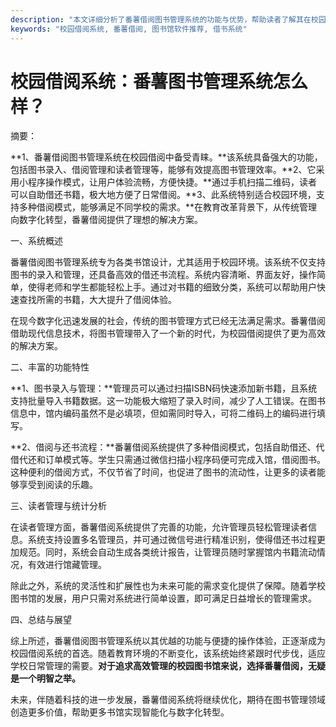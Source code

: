 ```yaml
---
description: "本文详细分析了番薯借阅图书管理系统的功能与优势，帮助读者了解其在校园借阅中的应用。"
keywords: "校园借阅系统, 番薯借阅, 图书馆软件推荐, 借书系统"
---
```

# 校园借阅系统：番薯图书管理系统怎么样？

摘要：

**1、番薯借阅图书管理系统在校园借阅中备受青睐。**该系统具备强大的功能，包括图书录入、借阅管理和读者管理等，能够有效提高图书管理效率。**2、它采用小程序操作模式，让用户体验流畅，方便快捷。**通过手机扫描二维码，读者可以自助借还书籍，极大地方便了日常借阅。**3、此系统特别适合校园环境，支持多种借阅模式，能够满足不同学校的需求。**在教育改革背景下，从传统管理向数字化转型，番薯借阅提供了理想的解决方案。

一、系统概述

番薯借阅图书管理系统专为各类书馆设计，尤其适用于校园环境。该系统不仅支持图书的录入和管理，还具备高效的借还书流程。系统内容清晰、界面友好，操作简单，使得老师和学生都能轻松上手。通过对书籍的细致分类，系统可以帮助用户快速查找所需的书籍，大大提升了借阅体验。

在现今数字化迅速发展的社会，传统的图书管理方式已经无法满足需求。番薯借阅借助现代信息技术，将图书管理带入了一个新的时代，为校园借阅提供了更为高效的解决方案。

二、丰富的功能特性

**1、图书录入与管理：**管理员可以通过扫描ISBN码快速添加新书籍，且系统支持批量导入书籍数据。这一功能极大缩短了录入时间，减少了人工错误。在图书信息中，馆内编码虽然不是必填项，但如需同时导入，可将二维码上的编码进行填写。

**2、借阅与还书流程：**番薯借阅系统提供了多种借阅模式，包括自助借还、代借代还和订单模式等。学生只需通过微信扫描小程序码便可完成入馆，借阅图书。这种便利的借阅方式，不仅节省了时间，也促进了图书的流动性，让更多的读者能够享受到阅读的乐趣。

三、读者管理与统计分析

在读者管理方面，番薯借阅系统提供了完善的功能，允许管理员轻松管理读者信息。系统支持设置多名管理员，并可通过微信号进行精准识别，使得借还书过程更加规范。同时，系统会自动生成各类统计报告，让管理员随时掌握馆内书籍流动情况，有效进行馆藏管理。

除此之外，系统的灵活性和扩展性也为未来可能的需求变化提供了保障。随着学校图书馆的发展，用户只需对系统进行简单设置，即可满足日益增长的管理需求。

四、总结与展望

综上所述，番薯借阅图书管理系统以其优越的功能与便捷的操作体验，正逐渐成为校园借阅系统的首选。随着教育环境的不断变化，该系统始终紧跟时代步伐，适应学校日常管理的需要。**对于追求高效管理的校园图书馆来说，选择番薯借阅，无疑是一个明智之举。**

未来，伴随着科技的进一步发展，番薯借阅系统将继续优化，期待在图书管理领域创造更多价值，帮助更多书馆实现智能化与数字化转型。
